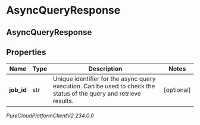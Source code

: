 # AsyncQueryResponse

## AsyncQueryResponse

## Properties

|Name | Type | Description | Notes|
|------------ | ------------- | ------------- | -------------|
| **job_id** | str | Unique identifier for the async query execution. Can be used to check the status of the query and retrieve results. | [optional] |



_PureCloudPlatformClientV2 234.0.0_

